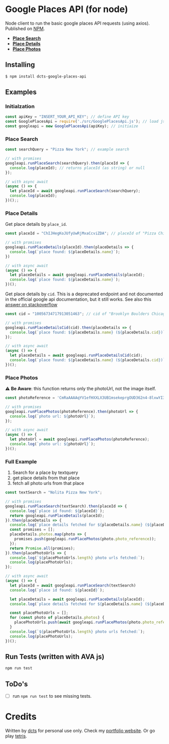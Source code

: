 # Google Places API (for node)
Node client to run the basic google places API requests (using axios). Published on [NPM]().
- [**Place Search**](https://developers.google.com/places/web-service/search)
- [**Place Details**](https://developers.google.com/places/web-service/details)
- [**Place Photos**](https://developers.google.com/places/web-service/photos)


## Installing
```bash
$ npm install dcts-google-places-api
```

## Examples
### Initialzation
```js
const apiKey = "INSERT_YOUR_API_KEY"; // define API key
const GooglePlacesApi = require('./src/GooglePlacesApi.js'); // load js file
const googleapi = new GooglePlacesApi(apiKey); // initiaize
```
### Place Search
```js
const searchQuery = "Pizza New York"; // example search

// with promises
googleapi.runPlaceSearch(searchQuery).then(placeId => {
  console.log(placeId); // returns placeId (as string) or null
});

// with async await
(async () => {
  let placeId = await googleapi.runPlaceSearch(searchQuery);
  console.log(placeId);
})();;
```

### Place Details
Get place details by `place_id`.
```js
const placeId = "ChIJHegKoJUfyUwRjMxaCcviZDA"; // placeId of "Pizza Chicken New York"

// with promises
googleapi.runPlaceDetails(placeId).then(placeDetails => {
  console.log(`place found: ${placeDetails.name}`);
})

// with async await
(async () => {
  let placeDetails = await googleapi.runPlaceDetails(placeId);
  console.log(`place found: ${placeDetails.name}`);
})();
```
Get place details by `cid`. This is a deprecated endpoint and not documented in the official google api documentation, but it still works. See also this [answer on stackoverflow](https://stackoverflow.com/a/49374036/6272061)
```js
const cid = "10056734717913051463"; // cid of "Brooklyn Boulders Chicago"

// with promises
googleapi.runPlaceDetailsCid(cid).then(placeDetails => {
  console.log(`place found: ${placeDetails.name} (${placeDetails.cid})`);
});

// with async await
(async () => {
  let placeDetails = await googleapi.runPlaceDetailsCid(cid);
  console.log(`place found: ${placeDetails.name} (${placeDetails.cid})`);
})();
```

### Place Photos
⚠️ **Be Aware**: this function returns only the photoUrl, not the image itself.
```js
const photoReference = 'CmRaAAAAqYV1efHXXLX3UB1msekeprgOUD362n4-8lxwYI3aSFANLw51oE1_KeNziEgnnbr5WQzJtQo9SbNnZFRfymg594T9h7yRWnLQL8w1n_ekN6BbyJzg1k0hadSJ4N0i63TmEhA3NIzf_JWUEZcW3VgXJ5FqGhRq7ij6D2Vl8DOSF2yHY1iuTYuAKA';

// with promises
googleapi.runPlacePhotos(photoReference).then(photoUrl => {
  console.log(`photo url: ${photoUrl}`);
});

// with async await
(async () => {
  let photoUrl = await googleapi.runPlacePhotos(photoReference);
  console.log(`photo url: ${photoUrl}`);
})();
```

### Full Example
1. Search for a place by textquery
2. get place details from that place
3. fetch all photo urls from that place

```js
const textSearch = "Nolita Pizza New York";

// with promises
googleapi.runPlaceSearch(textSearch).then(placeId => {
  console.log(`place id found: ${placeId}`);
  return googleapi.runPlaceDetails(placeId);
}).then(placeDetails => {
  console.log(`place details fetched for ${placeDetails.name} (${placeDetails.place_id})`);
  const promises = [];
  placeDetails.photos.map(photo => {
    promises.push(googleapi.runPlacePhotos(photo.photo_reference));
  });
  return Promise.all(promises);
}).then(placePhotoUrls => {
  console.log(`${placePhotoUrls.length} photo urls fetched:`);
  console.log(placePhotoUrls);
});

// with async await
(async () => {
  let placeId = await googleapi.runPlaceSearch(textSearch)
  console.log(`place id found: ${placeId}`);

  let placeDetails = await googleapi.runPlaceDetails(placeId);
  console.log(`place details fetched for ${placeDetails.name} (${placeDetails.place_id})`);

  const placePhotoUrls = [];
  for (const photo of placeDetails.photos) {
    placePhotoUrls.push(await googleapi.runPlacePhotos(photo.photo_reference));
  }
  console.log(`${placePhotoUrls.length} photo urls fetched:`);
  console.log(placePhotoUrls);
})();
```
## Run Tests (written with AVA js)
```js
npm run test
```

## ToDo's
- [ ] run `npm run test` to see missing tests.

# Credits
Written by [dcts](www.github.com/dcts) for personal use only. Check my [portfolio website](https://dcts.github.io/CV/). Or go play [tetris](https://dcts-tetris-spheres.firebaseapp.com/).
